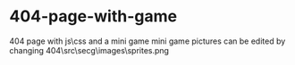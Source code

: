 # 404-page-with-game
404 page with js\css and a mini game
mini game pictures can be edited by changing  404\src\secg\images\sprites.png
